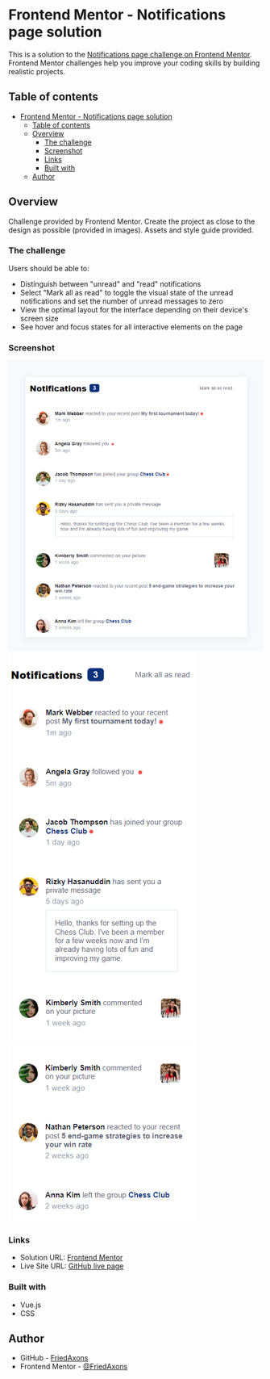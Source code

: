 # Frontend Mentor - Notifications page solution

This is a solution to the [Notifications page challenge on Frontend Mentor](https://www.frontendmentor.io/challenges/notifications-page-DqK5QAmKbC). Frontend Mentor challenges help you improve your coding skills by building realistic projects.

## Table of contents

- [Frontend Mentor - Notifications page solution](#frontend-mentor---notifications-page-solution)
  - [Table of contents](#table-of-contents)
  - [Overview](#overview)
    - [The challenge](#the-challenge)
    - [Screenshot](#screenshot)
    - [Links](#links)
    - [Built with](#built-with)
  - [Author](#author)

## Overview

Challenge provided by Frontend Mentor. Create the project as close to the design as possible (provided in images). Assets and style guide provided.

### The challenge

Users should be able to:

- Distinguish between "unread" and "read" notifications
- Select "Mark all as read" to toggle the visual state of the unread notifications and set the number of unread messages to zero
- View the optimal layout for the interface depending on their device's screen size
- See hover and focus states for all interactive elements on the page

### Screenshot

![Desktop Version Image](public/completed_screenshots/desktop_version.png)
![Mobile Version Image](public/completed_screenshots/mobile_version_1.png)
![Mobile Version Image](public/completed_screenshots/mobile_version_2.png)

### Links

- Solution URL: [Frontend Mentor](https://www.frontendmentor.io/solutions/notifications-page-solution-P6ApkfP0pp)
- Live Site URL: [GitHub live page](https://friedaxons.github.io/notifications-page/)

### Built with

- Vue.js
- CSS

## Author

- GitHub - [FriedAxons](https://github.com/FriedAxons)
- Frontend Mentor - [@FriedAxons](https://www.frontendmentor.io/profile/FriedAxons)
